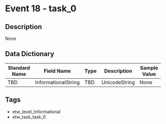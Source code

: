 # Event 18 - task_0

## Description
None

## Data Dictionary
|Standard Name|Field Name|Type|Description|Sample Value|
|---|---|---|---|---|
|TBD|InformationalString|TBD|UnicodeString|None|None|

## Tags
* etw_level_Informational
* etw_task_task_0